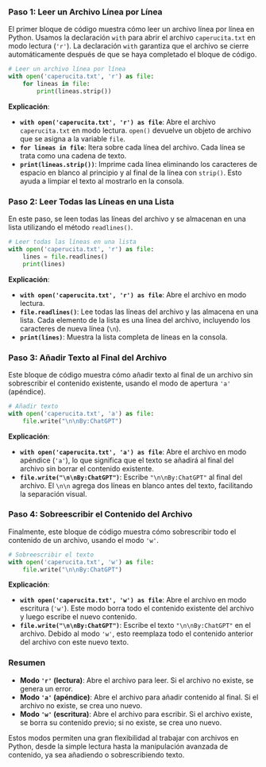 ### Paso 1: Leer un Archivo Línea por Línea

El primer bloque de código muestra cómo leer un archivo línea por línea en Python. Usamos la declaración `with` para abrir el archivo `caperucita.txt` en modo lectura (`'r'`). La declaración `with` garantiza que el archivo se cierre automáticamente después de que se haya completado el bloque de código.

```python
# Leer un archivo línea por línea
with open('caperucita.txt', 'r') as file:
    for lineas in file:
        print(lineas.strip())
```

**Explicación**:
- **`with open('caperucita.txt', 'r') as file`**: Abre el archivo `caperucita.txt` en modo lectura. `open()` devuelve un objeto de archivo que se asigna a la variable `file`.
- **`for lineas in file`**: Itera sobre cada línea del archivo. Cada línea se trata como una cadena de texto.
- **`print(lineas.strip())`**: Imprime cada línea eliminando los caracteres de espacio en blanco al principio y al final de la línea con `strip()`. Esto ayuda a limpiar el texto al mostrarlo en la consola.


### Paso 2: Leer Todas las Líneas en una Lista

En este paso, se leen todas las líneas del archivo y se almacenan en una lista utilizando el método `readlines()`.

```python
# Leer todas las líneas en una lista
with open('caperucita.txt', 'r') as file:
    lines = file.readlines()
    print(lines)
```

**Explicación**:
- **`with open('caperucita.txt', 'r') as file`**: Abre el archivo en modo lectura.
- **`file.readlines()`**: Lee todas las líneas del archivo y las almacena en una lista. Cada elemento de la lista es una línea del archivo, incluyendo los caracteres de nueva línea (`\n`).
- **`print(lines)`**: Muestra la lista completa de líneas en la consola.

### Paso 3: Añadir Texto al Final del Archivo

Este bloque de código muestra cómo añadir texto al final de un archivo sin sobrescribir el contenido existente, usando el modo de apertura `'a'` (apéndice).

```python
# Añadir texto
with open('caperucita.txt', 'a') as file:
    file.write("\n\nBy:ChatGPT")
```

**Explicación**:
- **`with open('caperucita.txt', 'a') as file`**: Abre el archivo en modo apéndice (`'a'`), lo que significa que el texto se añadirá al final del archivo sin borrar el contenido existente.
- **`file.write("\n\nBy:ChatGPT")`**: Escribe `"\n\nBy:ChatGPT"` al final del archivo. El `\n\n` agrega dos líneas en blanco antes del texto, facilitando la separación visual.

### Paso 4: Sobreescribir el Contenido del Archivo

Finalmente, este bloque de código muestra cómo sobrescribir todo el contenido de un archivo, usando el modo `'w'`.

```python
# Sobreescribir el texto
with open('caperucita.txt', 'w') as file:
    file.write("\n\nBy:ChatGPT")
```

**Explicación**:
- **`with open('caperucita.txt', 'w') as file`**: Abre el archivo en modo escritura (`'w'`). Este modo borra todo el contenido existente del archivo y luego escribe el nuevo contenido.
- **`file.write("\n\nBy:ChatGPT")`**: Escribe el texto `"\n\nBy:ChatGPT"` en el archivo. Debido al modo `'w'`, esto reemplaza todo el contenido anterior del archivo con este nuevo texto.

### Resumen

- **Modo `'r'` (lectura)**: Abre el archivo para leer. Si el archivo no existe, se genera un error.
- **Modo `'a'` (apéndice)**: Abre el archivo para añadir contenido al final. Si el archivo no existe, se crea uno nuevo.
- **Modo `'w'` (escritura)**: Abre el archivo para escribir. Si el archivo existe, se borra su contenido previo; si no existe, se crea uno nuevo.

Estos modos permiten una gran flexibilidad al trabajar con archivos en Python, desde la simple lectura hasta la manipulación avanzada de contenido, ya sea añadiendo o sobrescribiendo texto.